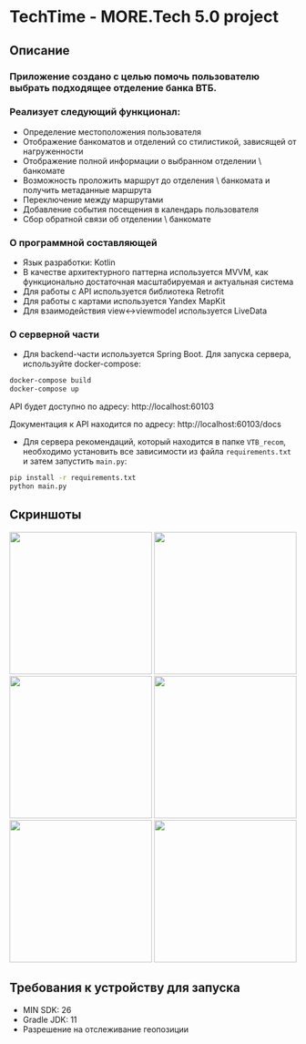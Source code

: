 # TechTime - MORE.Tech 5.0 project
## Описание

### Приложение создано с целью помочь пользователю выбрать подходящее отделение банка ВТБ. 
### Реализует следующий функционал:
* Определение местоположения пользователя
* Отображение банкоматов и отделений со стилистикой, зависящей от нагруженности
* Отображение полной информации о выбранном отделении \ банкомате
* Возможность проложить маршрут до отделения \ банкомата и получить метаданные маршрута
* Переключение между маршрутами
* Добавление события посещения в календарь пользователя
* Сбор обратной связи об отделении \ банкомате

### О программной составляющей
* Язык разработки: Kotlin
* В качестве архитектурного паттерна используется MVVM, как функционально достаточная масштабируемая и актуальная система
* Для работы с API используется библиотека Retrofit
* Для работы с картами используется Yandex MapKit
* Для взаимодействия view<->viewmodel используется LiveData

### О серверной части
* Для backend-части используется Spring Boot. Для запуска сервера, используйте docker-compose:
```bash
docker-compose build
docker-compose up
```
API будет доступно по адресу: http://localhost:60103

Документация к API находится по адресу: http://localhost:60103/docs

* Для сервера рекомендаций, который находится в папке `VTB_recom`, необходимо установить все зависимости из файла `requirements.txt` и затем запустить `main.py`:

```bash
pip install -r requirements.txt
python main.py
```

## Скриншоты
<img src="https://github.com/alexp0111/VTBDepSel/assets/62151474/daaf1d78-7e20-4054-9045-2f2e5766d385" width="250"/>
<img src="https://github.com/alexp0111/VTBDepSel/assets/62151474/39d793fc-9577-4a7b-b7eb-c2e254d975e3" width="250"/>
<img src="https://github.com/alexp0111/VTBDepSel/assets/62151474/39cb9b93-2ac0-439b-b5ef-fe6b60e746e9" width="250"/>
<img src="https://github.com/alexp0111/VTBDepSel/assets/62151474/60d8ce23-4da8-46da-aeb8-f4dcfddcacfd" width="250"/>
<img src="https://github.com/alexp0111/VTBDepSel/assets/62151474/d00a0c8e-7fb2-49aa-8459-d0bff088a4f5" width="250"/>
<img src="https://github.com/alexp0111/VTBDepSel/assets/62151474/13afafb4-49dd-4416-b3dc-a9355e4006bb" width="250"/>

## Требования к устройству для запуска
* MIN SDK: 26
* Gradle JDK: 11
* Разрешение на отслеживание геопозиции
